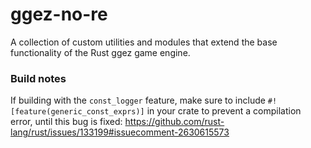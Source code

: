 # ggez-no-re

A collection of custom utilities and modules that extend the base functionality of the Rust ggez game engine.

### Build notes

If building with the `const_logger` feature, make sure to include `#![feature(generic_const_exprs)]` in your crate to prevent a compilation error, until this bug is fixed: https://github.com/rust-lang/rust/issues/133199#issuecomment-2630615573
